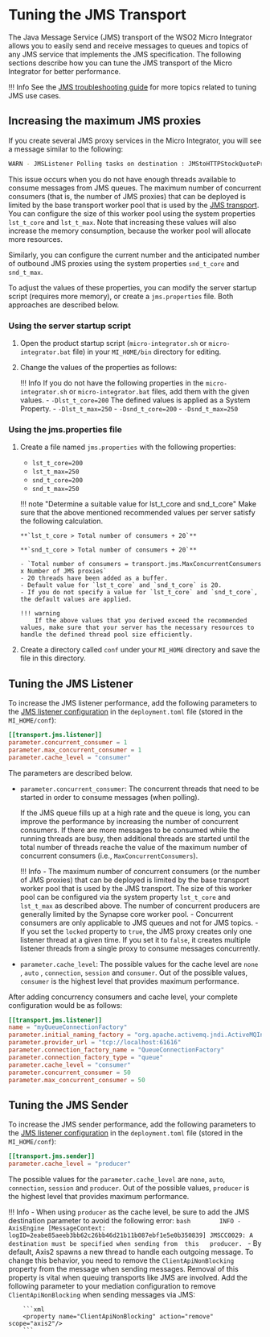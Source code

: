 # Tuning the JMS Transport

The Java Message Service (JMS) transport of the WSO2 Micro Integrator allows you to easily send and receive messages to queues and topics of any JMS service that implements the JMS specification. The following sections describe how you can tune the JMS transport of the Micro Integrator for better performance.

!!! Info
    See the [JMS troubleshooting guide](../../references/troubleshooting-jms.md) for more topics related to tuning JMS use cases.

## Increasing the maximum JMS proxies

If you create several JMS proxy services in the Micro Integrator, you will see a message similar to the following:

```bash
WARN - JMSListener Polling tasks on destination : JMStoHTTPStockQuoteProxy18 of type queue for service JMStoHTTPStockQuoteProxy18 have not yet started after 3 seconds ..
```

This issue occurs when you do not have enough threads available to consume messages from JMS queues. The maximum number of concurrent consumers (that is, the number of JMS proxies) that can be deployed is limited by the base transport worker pool that is used by the [JMS transport](../../../concepts/messaging-transports/#jms). You can configure the size of this worker pool using the system properties `lst_t_core` and `lst_t_max`. Note that increasing these values will also increase the memory consumption, because the worker pool will allocate more resources.

Similarly, you can configure the current number and the anticipated number of outbound JMS proxies using the system properties `snd_t_core` and `snd_t_max`.

To adjust the values of these properties, you can modify the server startup script (requires more memory), or create a `jms.properties` file. Both approaches are described below.

### Using the server startup script

1.  Open the product startup script (`micro-integrator.sh` or `micro-integrator.bat` file) in your `MI_HOME/bin` directory for editing.
2.  Change the values of the properties as follows:

    !!! Info
        If you do not have the following properties in the `micro-integrator.sh` or `micro-integrator.bat` files, add them with the given values.
        -   `-Dlst_t_core=200`
        The defined values is applied as a System Property.
        -   `-Dlst_t_max=250`
        -   `-Dsnd_t_core=200`
        -   `-Dsnd_t_max=250`

### Using the jms.properties file

1.  Create a file named `jms.properties` with the following properties:
    -   `lst_t_core=200`
    -   `lst_t_max=250`
    -   `snd_t_core=200`
    -   `snd_t_max=250`

    !!! note "Determine a suitable value for lst_t_core and snd_t_core"
        Make sure that the above mentioned recommended values per server satisfy the following calculation.

        **`lst_t_core > Total number of consumers + 20`**

        **`snd_t_core > Total number of consumers + 20`**

        - `Total number of consumers = transport.jms.MaxConcurrentConsumers x Number of JMS proxies`
        - 20 threads have been added as a buffer.
        - Default value for `lst_t_core` and `snd_t_core` is 20.
        - If you do not specify a value for `lst_t_core` and `snd_t_core`, the default values are applied.

        !!! warning
            If the above values that you derived exceed the recommended values, make sure that your server has the necessary resources to handle the defined thread pool size efficiently.

2.  Create a directory called `conf` under your `MI_HOME` directory and save the file in this directory.

## Tuning the JMS Listener

To increase the JMS listener performance, add the following parameters to the [JMS listener configuration](../../../references/config-catalog/#jms-transport-listener) in the `deployment.toml` file (stored in the `MI_HOME/conf`):

```toml
[[transport.jms.listener]]
parameter.concurrent_consumer = 1
parameter.max_concurrent_consumer = 1
parameter.cache_level = "consumer"
```

The parameters are described below.

-  `parameter.concurrent_consumer`: The concurrent threads that need to be started in order to consume messages (when polling). 

    If the JMS queue fills up at a high rate and the queue is long, you can improve the performance by increasing the number of concurrent consumers. If there are more messages to be consumed while the running threads are busy, then additional threads are started until the total number of threads reache the value of the maximum number of concurrent consumers (i.e., `MaxConcurrentConsumers`). 

    !!! Info
        -   The maximum number of concurrent consumers (or the number of JMS proxies) that can be deployed is limited by the base transport worker pool that is used by the JMS transport. The size of this worker pool can be configured via the system property `lst_t_core` and `lst_t_max` as described above. The number of concurrent producers are generally limited by the Synapse core worker pool.
        -   Concurrent consumers are only applicable to JMS queues and not for JMS topics.
        -   If you set the `locked` property to `true`, the JMS proxy creates only one listener thread at a given time. If you set it to `false`, it creates multiple listener threads from a single proxy to consume messages concurrently.

-  `parameter.cache_level`: The possible values for the cache level are `none` , `auto` , `connection`, `session` and `consumer`. Out of the possible values, `consumer` is the highest level that provides maximum performance.

After adding concurrency consumers and cache level, your complete configuration would be as follows:

```toml
[[transport.jms.listener]]
name = "myQueueConnectionFactory"
parameter.initial_naming_factory = "org.apache.activemq.jndi.ActiveMQInitialContextFactory"
parameter.provider_url = "tcp://localhost:61616"
parameter.connection_factory_name = "QueueConnectionFactory"
parameter.connection_factory_type = "queue"
parameter.cache_level = "consumer"
parameter.concurrent_consumer = 50
parameter.max_concurrent_consumer = 50
```
<!--
```xml
<transportReceiver name="jms" class="org.apache.axis2.transport.jms.JMSListener">
....
<parameter name="myQueueConnectionFactory" locked="false">
<parameter name="java.naming.factory.initial" locked="false">org.apache.activemq.jndi.ActiveMQInitialContextFactory</parameter>
<parameter name="java.naming.provider.url" locked="false">tcp://localhost:61616</parameter>
<parameter name="transport.jms.ConnectionFactoryJNDIName" locked="false">QueueConnectionFactory</parameter>
<parameter name="transport.jms.ConnectionFactoryType" locked="false">queue</parameter>
<parameter name="transport.jms.ConcurrentConsumers" locked="false">50</parameter>
<parameter name="transport.jms.MaxConcurrentConsumers" locked="false">50</parameter>
<parameter name="transport.jms.CacheLevel">consumer</parameter>
</parameter>
….
</transportReceiver>
```
-->

## Tuning the JMS Sender

To increase the JMS sender performance, add the following parameters to the [JMS listener configuration](../../../references/config-catalog/#jms-transport-sender) in the `deployment.toml` file (stored in the `MI_HOME/conf`):

```toml
[[transport.jms.sender]]
parameter.cache_level = "producer"
```

The possible values for the `parameter.cache_level` are `none`, `auto`, `connection`, `session` and `producer`. Out of the possible values, `producer` is the highest level that provides maximum performance.
    
!!! Info
    -   When using `producer` as the cache level, be sure to add the JMS destination parameter to avoid the following error:
        ```bash       
        INFO - AxisEngine [MessageContext: logID=2eabe85aeeb3bb62c26bb46d21b11b087ebf1e5e0b350839] JMSCC0029: A destination must be specified when sending from  this   producer.
        ```
    -   By default, Axis2 spawns a new thread to handle each outgoing message. To change this behavior, you need to remove the `ClientApiNonBlocking` property from the message when sending messages. Removal of this property is vital when queuing transports like JMS are involved. Add the following parameter to your mediation configuration to remove `ClientApiNonBlocking` when sending messages via JMS:

        ```xml
        <property name="ClientApiNonBlocking" action="remove" scope="axis2"/>
        ```